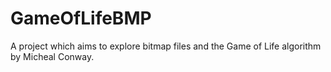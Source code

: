 # GameOfLifeBMP
A project which aims to explore bitmap files and the Game of Life algorithm by Micheal Conway.
